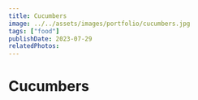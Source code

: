 ```yaml
---
title: Cucumbers
image: ../../assets/images/portfolio/cucumbers.jpg
tags: ["food"]
publishDate: 2023-07-29
relatedPhotos:
---
```

# Cucumbers
